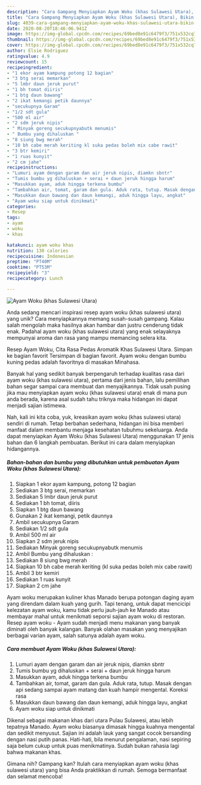 ```yaml
---
description: "Cara Gampang Menyiapkan Ayam Woku (khas Sulawesi Utara), Bikin Ngiler"
title: "Cara Gampang Menyiapkan Ayam Woku (khas Sulawesi Utara), Bikin Ngiler"
slug: 4039-cara-gampang-menyiapkan-ayam-woku-khas-sulawesi-utara-bikin-ngiler
date: 2020-08-20T18:46:06.941Z
image: https://img-global.cpcdn.com/recipes/69bed8e91c6479f3/751x532cq70/ayam-woku-khas-sulawesi-utara-foto-resep-utama.jpg
thumbnail: https://img-global.cpcdn.com/recipes/69bed8e91c6479f3/751x532cq70/ayam-woku-khas-sulawesi-utara-foto-resep-utama.jpg
cover: https://img-global.cpcdn.com/recipes/69bed8e91c6479f3/751x532cq70/ayam-woku-khas-sulawesi-utara-foto-resep-utama.jpg
author: Elsie Rodriguez
ratingvalue: 4.9
reviewcount: 15
recipeingredient:
- "1 ekor ayam kampung potong 12 bagian"
- "3 btg serai memarkan"
- "5 lmbr daun jeruk purut"
- "1 bh tomat diiris"
- "1 btg daun bawang"
- "2 ikat kemangi petik daunnya"
- "secukupnya Garam"
- "1/2 sdt gula"
- "500 ml air"
- "2 sdm jeruk nipis"
- " Minyak goreng secukupnyabutk menumis"
- " Bumbu yang dihaluskan "
- "8 siung bwg merah"
- "10 bh cabe merah keriting kl suka pedas boleh mix cabe rawit"
- "3 btr kemiri"
- "1 ruas kunyit"
- "2 cm jahe"
recipeinstructions:
- "Lumuri ayam dengan garam dan air jeruk nipis, diamkn sbntr"
- "Tumis bumbu yg dihaluskan + serai + daun jeruk hingga harum"
- "Masukkan ayam, aduk hingga terkena bumbu"
- "Tambahkan air, tomat, garam dan gula. Aduk rata, tutup. Masak dengan api sedang sampai ayam matang dan kuah hampir mengental. Koreksi rasa"
- "Masukkan daun bawang dan daun kemangi, aduk hingga layu, angkat"
- "Ayam woku siap untuk dinikmati"
categories:
- Resep
tags:
- ayam
- woku
- khas

katakunci: ayam woku khas 
nutrition: 130 calories
recipecuisine: Indonesian
preptime: "PT40M"
cooktime: "PT53M"
recipeyield: "3"
recipecategory: Lunch

---
```



![Ayam Woku (khas Sulawesi Utara)](https://img-global.cpcdn.com/recipes/69bed8e91c6479f3/751x532cq70/ayam-woku-khas-sulawesi-utara-foto-resep-utama.jpg)

Anda sedang mencari inspirasi resep ayam woku (khas sulawesi utara) yang unik? Cara menyiapkannya memang susah-susah gampang. Kalau salah mengolah maka hasilnya akan hambar dan justru cenderung tidak enak. Padahal ayam woku (khas sulawesi utara) yang enak selayaknya mempunyai aroma dan rasa yang mampu memancing selera kita.

Resep Ayam Woku, Cita Rasa Pedas Aromatik Khas Sulawesi Utara. Simpan ke bagian favorit Tersimpan di bagian favorit. Ayam woku dengan bumbu kuning pedas adalah favoritnya di masakan Minahasa.

Banyak hal yang sedikit banyak berpengaruh terhadap kualitas rasa dari ayam woku (khas sulawesi utara), pertama dari jenis bahan, lalu pemilihan bahan segar sampai cara membuat dan menyajikannya. Tidak usah pusing jika mau menyiapkan ayam woku (khas sulawesi utara) enak di mana pun anda berada, karena asal sudah tahu triknya maka hidangan ini dapat menjadi sajian istimewa.


Nah, kali ini kita coba, yuk, kreasikan ayam woku (khas sulawesi utara) sendiri di rumah. Tetap berbahan sederhana, hidangan ini bisa memberi manfaat dalam membantu menjaga kesehatan tubuhmu sekeluarga. Anda dapat menyiapkan Ayam Woku (khas Sulawesi Utara) menggunakan 17 jenis bahan dan 6 langkah pembuatan. Berikut ini cara dalam menyiapkan hidangannya.

<!--inarticleads1-->

##### Bahan-bahan dan bumbu yang dibutuhkan untuk pembuatan Ayam Woku (khas Sulawesi Utara):

1. Siapkan 1 ekor ayam kampung, potong 12 bagian
1. Sediakan 3 btg serai, memarkan
1. Sediakan 5 lmbr daun jeruk purut
1. Sediakan 1 bh tomat, diiris
1. Siapkan 1 btg daun bawang
1. Gunakan 2 ikat kemangi, petik daunnya
1. Ambil secukupnya Garam
1. Sediakan 1/2 sdt gula
1. Ambil 500 ml air
1. Siapkan 2 sdm jeruk nipis
1. Sediakan  Minyak goreng secukupnyabutk menumis
1. Ambil  Bumbu yang dihaluskan :
1. Sediakan 8 siung bwg merah
1. Siapkan 10 bh cabe merah keriting (kl suka pedas boleh mix cabe rawit)
1. Ambil 3 btr kemiri
1. Sediakan 1 ruas kunyit
1. Siapkan 2 cm jahe


Ayam woku merupakan kuliner khas Manado berupa potongan daging ayam yang direndam dalam kuah yang gurih. Tapi tenang, untuk dapat mencicipi kelezatan ayam woku, kamu tidak perlu jauh-jauh ke Manado atau membayar mahal untuk menikmati seporsi sajian ayam woku di restoran. Resep ayam woku - Ayam sudah menjadi menu makanan yang banyak diminati oleh banyak kalangan. Banyak olahan masakan yang menyajikan berbagai varian ayam, salah satunya adalah ayam woku. 

<!--inarticleads2-->

##### Cara membuat Ayam Woku (khas Sulawesi Utara):

1. Lumuri ayam dengan garam dan air jeruk nipis, diamkn sbntr
1. Tumis bumbu yg dihaluskan + serai + daun jeruk hingga harum
1. Masukkan ayam, aduk hingga terkena bumbu
1. Tambahkan air, tomat, garam dan gula. Aduk rata, tutup. Masak dengan api sedang sampai ayam matang dan kuah hampir mengental. Koreksi rasa
1. Masukkan daun bawang dan daun kemangi, aduk hingga layu, angkat
1. Ayam woku siap untuk dinikmati


Dikenal sebagai makanan khas dari utara Pulau Sulawesi, atau lebih tepatnya Manado. Ayam woku biasanya dimasak hingga kuahnya mengental dan sedikit menyusut. Sajian ini adalah lauk yang sangat cocok bersanding dengan nasi putih panas. Hati-hati, bila menurut pengalaman, nasi sepiring saja belum cukup untuk puas menikmatinya. Sudah bukan rahasia lagi bahwa makanan khas. 

Gimana nih? Gampang kan? Itulah cara menyiapkan ayam woku (khas sulawesi utara) yang bisa Anda praktikkan di rumah. Semoga bermanfaat dan selamat mencoba!
